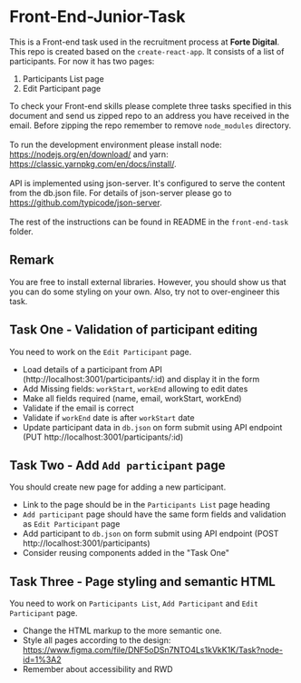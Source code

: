 # Front-End-Junior-Task

This is a Front-end task used in the recruitment process at **Forte Digital**. This repo is created based on the `create-react-app`. It consists of a list of participants. For now it has two pages:
​

1. Participants List page
1. Edit Participant page

To check your Front-end skills please complete three tasks specified in this document and send us zipped repo to an address you have received in the email. Before zipping the repo remember to remove `node_modules` directory.
<br>
<br>
To run the development environment please install node: https://nodejs.org/en/download/ and yarn: https://classic.yarnpkg.com/en/docs/install/.
<br>
<br>
API is implemented using json-server. It's configured to serve the content from the db.json file. For details of json-server please go to https://github.com/typicode/json-server.
​<br>
<br>
The rest of the instructions can be found in README in the `front-end-task` folder.

## Remark

You are free to install external libraries. However, you should show us that you can do some styling on your own. Also, try not to over-engineer this task.

## Task One - Validation of participant editing

You need to work on the `Edit Participant` page.

- Load details of a participant from API (http://localhost:3001/participants/:id) and display it in the form
- Add Missing fields: `workStart`, `workEnd` allowing to edit dates
- Make all fields required (name, email, workStart, workEnd)
- Validate if the email is correct
- Validate if `workEnd` date is after `workStart` date
- Update participant data in `db.json` on form submit using API endpoint (PUT http://localhost:3001/participants/:id)

## Task Two - Add `Add participant` page

You should create new page for adding a new participant.

- Link to the page should be in the `Participants List` page heading
- `Add participant` page should have the same form fields and validation as `Edit Participant` page
- Add participant to `db.json` on form submit using API endpoint (POST http://localhost:3001/participants)
- Consider reusing components added in the "Task One"

## Task Three - Page styling and semantic HTML

​You need to work on `Participants List`, `Add Participant` and `Edit Participant` page.

- Change the HTML markup to the more semantic one.
- Style all pages according to the design:
  https://www.figma.com/file/DNF5oDSn7NTO4Ls1kVkK1K/Task?node-id=1%3A2
- Remember about accessibility and RWD
